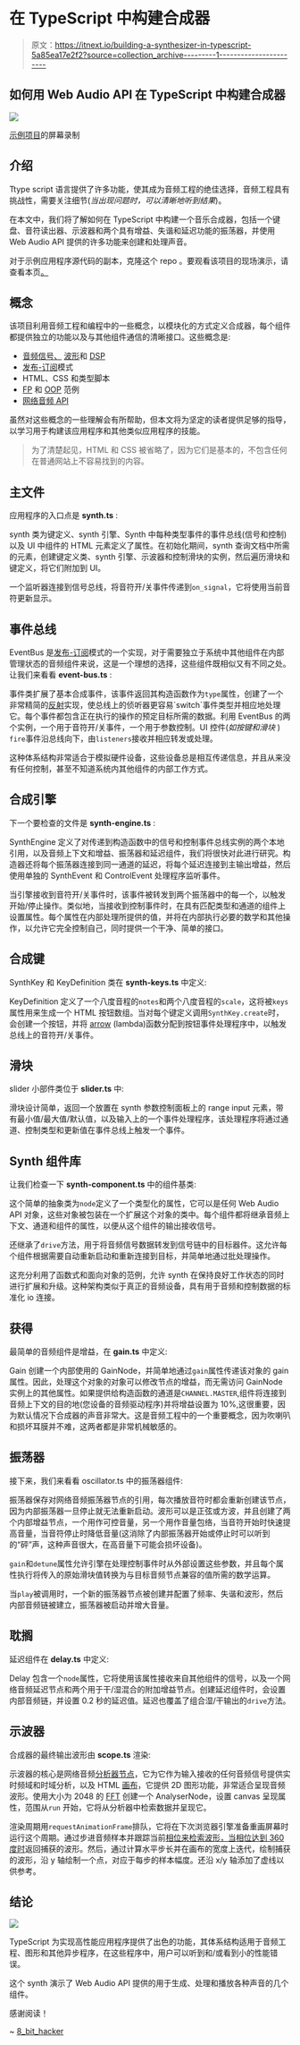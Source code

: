 # 在 TypeScript 中构建合成器

> 原文：<https://itnext.io/building-a-synthesizer-in-typescript-5a85ea17e2f2?source=collection_archive---------1----------------------->

## 如何用 Web Audio API 在 TypeScript 中构建合成器

![](img/eac4f5e903d94fe8a94d16f8e6925f20.png)

[示例项目](https://kenreilly.github.io/typescript-synth-demo/)的屏幕录制

## 介绍

Ttype script 语言提供了许多功能，使其成为音频工程的绝佳选择，音频工程具有挑战性，需要关注细节(*当出现问题时，可以清晰地听到结果*)。

在本文中，我们将了解如何在 TypeScript 中构建一个音乐合成器，包括一个键盘、音符读出器、示波器和两个具有增益、失谐和延迟功能的振荡器，并使用 Web Audio API 提供的许多功能来创建和处理声音。

对于示例应用程序源代码的副本，克隆这个 repo 。要观看该项目的现场演示，请查看本页[。](https://kenreilly.github.io/typescript-synth-demo/)

## 概念

该项目利用音频工程和编程中的一些概念，以模块化的方式定义合成器，每个组件都提供独立的功能以及与其他组件通信的清晰接口。这些概念是:

*   [音频信号、](https://en.wikipedia.org/wiki/Audio_signal) [波形](https://en.wikipedia.org/wiki/Waveform)和 [DSP](https://en.wikipedia.org/wiki/Digital_signal_processing)
*   [发布-订阅](https://en.wikipedia.org/wiki/Publish%E2%80%93subscribe_pattern)模式
*   HTML、CSS 和类型脚本
*   [FP](https://en.wikipedia.org/wiki/Functional_programming) 和 [OOP](https://en.wikipedia.org/wiki/Object-oriented_programming) 范例
*   [网络音频 API](https://www.google.com/search?client=firefox-b-1-d&q=web+audio+api)

虽然对这些概念的一些理解会有所帮助，但本文将为坚定的读者提供足够的指导，以学习用于构建该应用程序和其他类似应用程序的技能。

> 为了清楚起见，HTML 和 CSS 被省略了，因为它们是基本的，不包含任何在普通网站上不容易找到的内容。

## 主文件

应用程序的入口点是 **synth.ts** :

synth 类为键定义、synth 引擎、Synth 中每种类型事件的事件总线(信号和控制)以及 UI 中组件的 HTML 元素定义了属性。在初始化期间，synth 查询文档中所需的元素，创建键定义类、synth 引擎、示波器和控制滑块的实例，然后遍历滑块和键定义，将它们附加到 UI。

一个监听器连接到信号总线，将音符开/关事件传递到`on_signal`，它将使用当前音符更新显示。

## 事件总线

EventBus 是[发布-订阅](https://en.wikipedia.org/wiki/Publish%E2%80%93subscribe_pattern)模式的一个实现，对于需要独立于系统中其他组件在内部管理状态的音频组件来说，这是一个理想的选择，这些组件既相似又有不同之处。让我们来看看 **event-bus.ts** :

事件类扩展了基本合成事件，该事件返回其构造函数作为`type`属性，创建了一个非常精简的[反射](https://en.wikipedia.org/wiki/Reflection_(computer_programming))实现，使总线上的侦听器更容易`switch`事件类型并相应地处理它。每个事件都包含正在执行的操作的预定目标所需的数据。利用 EventBus 的两个实例，一个用于音符开/关事件，一个用于参数控制。UI 控件(*如按键和滑块* ) `fire`事件沿总线向下，由`listeners`接收并相应转发或处理。

这种体系结构非常适合于模拟硬件设备，这些设备总是相互传递信息，并且从来没有任何控制，甚至不知道系统内其他组件的内部工作方式。

## 合成引擎

下一个要检查的文件是 **synth-engine.ts** :

SynthEngine 定义了对传递到构造函数中的信号和控制事件总线实例的两个本地引用，以及音频上下文和增益、振荡器和延迟组件，我们将很快对此进行研究。构造器还将每个振荡器连接到同一通道的延迟，将每个延迟连接到主输出增益，然后使用单独的 SynthEvent 和 ControlEvent 处理程序监听事件。

当引擎接收到音符开/关事件时，该事件被转发到两个振荡器中的每一个，以触发开始/停止操作。类似地，当接收到控制事件时，在具有匹配类型和通道的组件上设置属性。每个属性在内部处理所提供的值，并将在内部执行必要的数学和其他操作，以允许它完全控制自己，同时提供一个干净、简单的接口。

## 合成键

SynthKey 和 KeyDefinition 类在 **synth-keys.ts** 中定义:

KeyDefinition 定义了一个八度音程的`notes`和两个八度音程的`scale`，这将被`keys`属性用来生成一个 HTML 按钮数组。当对每个键定义调用`SynthKey.create`时，会创建一个按钮，并将 [arrow](https://www.tutorialsteacher.com/typescript/arrow-function) (lambda)函数分配到按钮事件处理程序中，以触发总线上的音符开/关事件。

## 滑块

slider 小部件类位于 **slider.ts** 中:

滑块设计简单，返回一个放置在 synth 参数控制面板上的 range input 元素，带有最小值/最大值/默认值，以及输入上的一个事件处理程序，该处理程序将通过通道、控制类型和更新值在事件总线上触发一个事件。

## Synth 组件库

让我们检查一下 **synth-component.ts** 中的组件基类:

这个简单的抽象类为`node`定义了一个类型化的属性，它可以是任何 Web Audio API 对象，这些对象被包装在一个扩展这个对象的类中。每个组件都将继承音频上下文、通道和组件的属性，以便从这个组件的输出接收信号。

还继承了`drive`方法，用于将音频信号数据转发到信号链中的目标器件。这允许每个组件根据需要自动重新启动和重新连接到目标，并简单地通过批处理操作。

这充分利用了函数式和面向对象的范例，允许 synth 在保持良好工作状态的同时进行扩展和升级。这种架构类似于真正的音频设备，具有用于音频和控制数据的标准化 io 连接。

## 获得

最简单的音频组件是增益，在 **gain.ts** 中定义:

Gain 创建一个内部使用的 GainNode，并简单地通过`gain`属性传递该对象的 gain 属性。因此，处理这个对象的对象可以修改节点的增益，而无需访问 GainNode 实例上的其他属性。如果提供给构造函数的通道是`CHANNEL.MASTER`,组件将连接到音频上下文的目的地(您设备的音频驱动程序)并将增益设置为 10%,这很重要，因为默认情况下合成器的声音非常大。这是音频工程中的一个重要概念，因为吹喇叭和损坏耳膜并不难，这两者都是非常机械敏感的。

## 振荡器

接下来，我们来看看 oscillator.ts 中的振荡器组件:

振荡器保存对网络音频振荡器节点的引用，每次播放音符时都会重新创建该节点，因为内部振荡器一旦停止就无法重新启动。波形可以是正弦或方波，并且创建了两个内部增益节点，一个用作可控音量，另一个用作音量包络，当音符开始时快速提高音量，当音符停止时降低音量(这消除了内部振荡器开始或停止时可以听到的“砰”声，这种声音很大，在高音量下可能会损坏设备)。

`gain`和`detune`属性允许引擎在处理控制事件时从外部设置这些参数，并且每个属性执行将传入的原始滑块值转换为与目标音频节点兼容的值所需的数学运算。

当`play`被调用时，一个新的振荡器节点被创建并配置了频率、失谐和波形，然后内部音频链被建立，振荡器被启动并增大音量。

## 耽搁

延迟组件在 **delay.ts** 中定义:

Delay 包含一个`node`属性，它将使用该属性接收来自其他组件的信号，以及一个网络音频延迟节点和两个用于干/湿混合的附加增益节点。创建延迟组件时，会设置内部音频链，并设置 0.2 秒的延迟值。延迟也覆盖了组合湿/干输出的`drive`方法。

## 示波器

合成器的最终输出波形由 **scope.ts** 渲染:

示波器的核心是网络音频[分析器节点](https://developer.mozilla.org/en-US/docs/Web/API/AnalyserNode)，它为它作为输入接收的任何音频信号提供实时频域和时域分析，以及 HTML [画布](https://developer.mozilla.org/en-US/docs/Web/API/Canvas_API)，它提供 2D 图形功能，非常适合呈现音频波形。使用大小为 2048 的 [FFT](https://en.wikipedia.org/wiki/Fast_Fourier_transform) 创建一个 AnalyserNode，设置 canvas 呈现属性，范围从`run` 开始，它将从分析器中检索数据并呈现它。

渲染周期用`requestAnimationFrame`排队，它将在下次浏览器引擎准备重画屏幕时运行这个周期。通过步进音频样本并跟踪当前[相位来检索波形，当相位达到 360 度时](https://en.wikipedia.org/wiki/Phase_(waves))返回捕获的波形。然后，通过计算水平步长并在画布的宽度上迭代，绘制捕获的波形，沿 y 轴绘制一个点，对应于每步的样本幅度。还沿 x/y 轴添加了虚线以供参考。

## 结论

![](img/6659e86201ca6dd6a17498547ffcba99.png)

TypeScript 为实现高性能应用程序提供了出色的功能，其体系结构适用于音频工程、图形和其他异步程序，在这些程序中，用户可以听到和/或看到小的性能错误。

这个 synth 演示了 Web Audio API 提供的用于生成、处理和播放各种声音的几个组件。

感谢阅读！

~ [8_bit_hacker](https://twitter.com/8_bit_hacker)